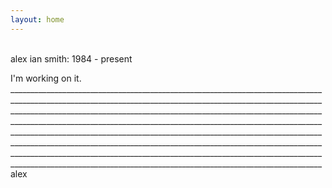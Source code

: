 ```yaml
---
layout: home
---
```

<br>
alex ian smith: 1984 - present


I'm working on it.
<br>
________________________________________________________________________________________________________________________________________________________________________________________________________________________________________________________________________________________________________________________________________________________________________________________________________________________________________________________________________________________________________________________________________________________________________________________________________________________________________________ alex